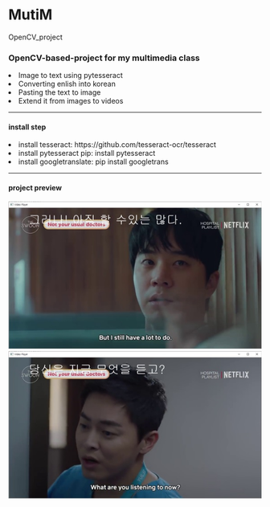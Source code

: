 # MutiM
OpenCV_project

<h3> OpenCV-based-project for my multimedia class </h3>
<li>Image to text using pytesseract</li>
<li>Converting enlish into korean</li>
<li>Pasting the text to image</li>
<li>Extend it from images to videos</li>
<hr>
<h4>install step</h4>
<li>install tesseract: https://github.com/tesseract-ocr/tesseract</li>
<li>install pytesseract pip: install pytesseract</li>
<li>install googletranslate: pip install googletrans</li>
<hr>
<h4>project preview</h4>
<img src="./image/result1.jpg" alt="project preview image1">
<img src="./image/result2.jpg" alt="project preview image2">
